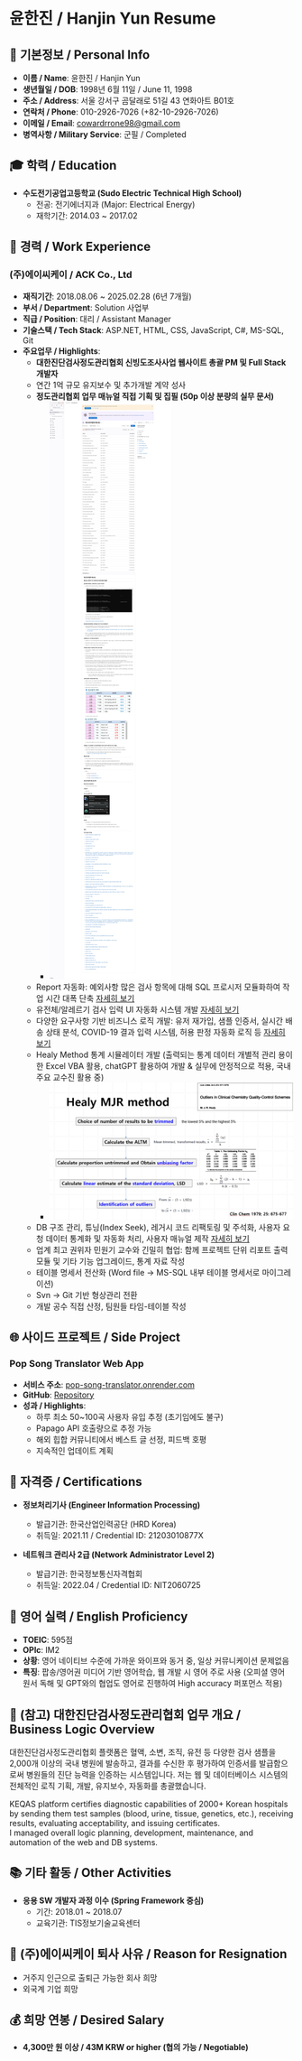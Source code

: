 # 윤한진 / Hanjin Yun Resume

## 📌 기본정보 / Personal Info
- **이름 / Name**: 윤한진 / Hanjin Yun
- **생년월일 / DOB**: 1998년 6월 11일 / June 11, 1998
- **주소 / Address**: 서울 강서구 곰달래로 51길 43 연화아트 B01호
- **연락처 / Phone**: 010-2926-7026 (+82-10-2926-7026)
- **이메일 / Email**: cowardrrone98@gmail.com
- **병역사항 / Military Service**: 군필 / Completed

## 🎓 학력 / Education
- **수도전기공업고등학교 (Sudo Electric Technical High School)**
  - 전공: 전기에너지과 (Major: Electrical Energy)
  - 재학기간: 2014.03 ~ 2017.02

## 💼 경력 / Work Experience
### (주)에이씨케이 / ACK Co., Ltd
- **재직기간**: 2018.08.06 ~ 2025.02.28 (6년 7개월)
- **부서 / Department**: Solution 사업부
- **직급 / Position**: 대리 / Assistant Manager
- **기술스택 / Tech Stack**: ASP.NET, HTML, CSS, JavaScript, C#, MS-SQL, Git
- **주요업무 / Highlights**:
  - **대한진단검사정도관리협회 신빙도조사사업 웹사이트 총괄 PM 및 Full Stack 개발자**
  - 연간 1억 규모 유지보수 및 추가개발 계약 성사
  - **정도관리협회 업무 매뉴얼 직접 기획 및 집필 (50p 이상 분량의 실무 문서)**
     * ![alt text](<정도관리협회 매뉴얼-1.png>)
  - Report 자동화: 예외사항 많은 검사 항목에 대해 SQL 프로시저 모듈화하여 작업 시간 대폭 단축 [자세히 보기](./detail_1.md)
  - 유전체/알레르기 검사 입력 UI 자동화 시스템 개발 [자세히 보기](./detail_2.md)
  - 다양한 요구사항 기반 비즈니스 로직 개발: 유저 재가입, 샘플 인증서, 실시간 배송 상태 분석, COVID-19 결과 입력 시스템, 허용 판정 자동화 로직 등 [자세히 보기](./detail_3.md)
  - Healy Method 통계 시뮬레이터 개발 (출력되는 통계 데이터 개별적 관리 용이한 Excel VBA 활용, chatGPT 활용하여 개발 & 실무에 안정적으로 적용, 국내 주요 교수진 활용 중)
     * ![alt text](image.png)
  - DB 구조 관리, 튜닝(Index Seek), 레거시 코드 리팩토링 및 주석화, 사용자 요청 데이터 통계화 및 자동화 처리, 사용자 매뉴얼 제작 [자세히 보기](./detail_4.md)
  - 업계 최고 권위자 민원기 교수와 긴밀히 협업: 함께 프로젝트 단위 리포트 출력 모듈 및 기타 기능 업그레이드, 통계 자료 작성
  - 테이블 명세서 전산화 (Word file -> MS-SQL 내부 테이블 명세서로 마이그레이션)
  - Svn -> Git 기반 형상관리 전환
  - 개발 공수 직접 산정, 팀원들 타임-테이블 작성

## 🌐 사이드 프로젝트 / Side Project
### Pop Song Translator Web App
- **서비스 주소**: [pop-song-translator.onrender.com](https://pop-song-translator.onrender.com/)
- **GitHub**: [Repository](https://github.com/Igobythenameofyunhanjin/pop-song-translator?tab=readme-ov-file)
- **성과 / Highlights**:
  - 하루 최소 50~100곡 사용자 유입 추정 (초기임에도 불구)
  - Papago API 호출량으로 추정 가능
  - 해외 힙합 커뮤니티에서 베스트 글 선정, 피드백 호평
  - 지속적인 업데이트 계획

## 📜 자격증 / Certifications
- **정보처리기사 (Engineer Information Processing)**
  - 발급기관: 한국산업인력공단 (HRD Korea)
  - 취득일: 2021.11 / Credential ID: 21203010877X

- **네트워크 관리사 2급 (Network Administrator Level 2)**
  - 발급기관: 한국정보통신자격협회
  - 취득일: 2022.04 / Credential ID: NIT2060725

## 💬 영어 실력 / English Proficiency
- **TOEIC**: 595점
- **OPIc**: IM2
- **상황**: 영어 네이티브 수준에 가까운 와이프와 동거 중, 일상 커뮤니케이션 문제없음
- **특징**: 팝송/영어권 미디어 기반 영어학습, 웹 개발 시 영어 주로 사용 (오피셜 영어 원서 독해 및 GPT와의 협업도 영어로 진행하여 High accuracy 퍼포먼스 적용)

## 💼 (참고) 대한진단검사정도관리협회 업무 개요 / Business Logic Overview
대한진단검사정도관리협회 플랫폼은 혈액, 소변, 조직, 유전 등 다양한 검사 샘플을 2,000개 이상의 국내 병원에 발송하고, 결과를 수신한 후 평가하여 인증서를 발급함으로써 병원들의 진단 능력을 인증하는 시스템입니다.
저는 웹 및 데이터베이스 시스템의 전체적인 로직 기획, 개발, 유지보수, 자동화를 총괄했습니다.

KEQAS platform certifies diagnostic capabilities of 2000+ Korean hospitals by sending them test samples (blood, urine, tissue, genetics, etc.), receiving results, evaluating acceptability, and issuing certificates.  
I managed overall logic planning, development, maintenance, and automation of the web and DB systems.  

## 📚 기타 활동 / Other Activities
- **응용 SW 개발자 과정 이수 (Spring Framework 중심)**
  - 기간: 2018.01 ~ 2018.07
  - 교육기관: TIS정보기술교육센터

## 🚪 (주)에이씨케이 퇴사 사유 / Reason for Resignation
- 거주지 인근으로 출퇴근 가능한 회사 희망
- 외국계 기업 희망

## 💰 희망 연봉 / Desired Salary
- **4,300만 원 이상 / 43M KRW or higher (협의 가능 / Negotiable)**
